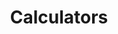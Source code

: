 ---
title: "Calculators"
description: "Information for travel administrators"
layout: "content"
draft: true
---